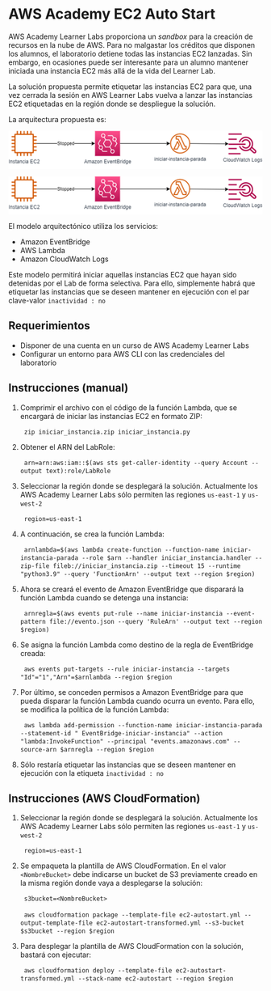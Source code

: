 <style>
img {display:block;float:none;margin-left:auto;margin-right:auto}
</style>
# **AWS Academy EC2 Auto Start**

AWS Academy Learner Labs proporciona un <em>sandbox</em> para la creación de recursos en la nube de AWS. Para no malgastar los créditos que disponen los alumnos, el laboratorio detiene todas las instancias EC2 lanzadas. Sin embargo, en ocasiones puede ser interesante para un alumno mantener iniciada una instancia EC2 más allá de la vida del Learner Lab.

La solución propuesta permite etiquetar las instancias EC2 para que, una vez cerrada la sesión en AWS Learner Labs vuelva a lanzar las instancias EC2 etiquetadas en la región donde se despliegue la solución.

La arquitectura propuesta es:

![Arquitectura](images/arch.png)

<img align="center" src="images/arch.png"/>

El modelo arquitectónico utiliza los servicios:
* Amazon EventBridge
* AWS Lambda
* Amazon CloudWatch Logs

Este modelo permitirá iniciar aquellas instancias EC2 que hayan sido detenidas por el Lab de forma selectiva. Para ello, simplemente habrá que etiquetar las instancias que se deseen mantener en ejecución con el par clave-valor `inactividad : no`

## **Requerimientos**

* Disponer de una cuenta en un curso de AWS Academy Learner Labs
* Configurar un entorno para AWS CLI con las credenciales del laboratorio

## **Instrucciones** (manual)

1. Comprimir el archivo con el código de la función Lambda, que se encargará de iniciar las instancias EC2 en formato ZIP:

        zip iniciar_instancia.zip iniciar_instancia.py

2. Obtener el ARN del LabRole:

        arn=arn:aws:iam::$(aws sts get-caller-identity --query Account --output text):role/LabRole

3. Seleccionar la región donde se desplegará la solución. Actualmente los AWS Academy Learner Labs sólo permiten las regiones `us-east-1` y `us-west-2`

        region=us-east-1

4. A continuación, se crea la función Lambda:

        arnlambda=$(aws lambda create-function --function-name iniciar-instancia-parada --role $arn --handler iniciar_instancia.handler --zip-file fileb://iniciar_instancia.zip --timeout 15 --runtime "python3.9" --query 'FunctionArn' --output text --region $region)

5. Ahora se creará el evento de Amazon EventBridge que disparará la función Lambda cuando se detenga una instancia:

        arnregla=$(aws events put-rule --name iniciar-instancia --event-pattern file://evento.json --query 'RuleArn' --output text --region $region)

6. Se asigna la función Lambda como destino de la regla de EventBridge creada:

        aws events put-targets --rule iniciar-instancia --targets "Id"="1","Arn"=$arnlambda --region $region

7. Por último, se conceden permisos a Amazon EventBridge para que pueda disparar la función Lambda cuando ocurra un evento. Para ello, se modifica la política de la función Lambda:

        aws lambda add-permission --function-name iniciar-instancia-parada --statement-id " EventBridge-iniciar-instancia" --action "lambda:InvokeFunction" --principal "events.amazonaws.com" --source-arn $arnregla --region $region

8. Sólo restaría etiquetar las instancias que se deseen mantener en ejecución con la etiqueta `inactividad : no`

## **Instrucciones** (AWS CloudFormation)

1. Seleccionar la región donde se desplegará la solución. Actualmente los AWS Academy Learner Labs sólo permiten las regiones `us-east-1` y `us-west-2`

        region=us-east-1

2. Se empaqueta la plantilla de AWS CloudFormation. En el valor `<NombreBucket>` debe indicarse un bucket de S3 previamente creado en la misma región donde vaya a desplegarse la solución:

        s3bucket=<NombreBucket>

        aws cloudformation package --template-file ec2-autostart.yml --output-template-file ec2-autostart-transformed.yml --s3-bucket $s3bucket --region $region

3. Para desplegar la plantilla de AWS CloudFormation con la solución, bastará con ejecutar:

        aws cloudformation deploy --template-file ec2-autostart-transformed.yml --stack-name ec2-autostart --region $region